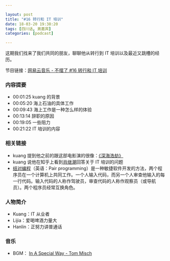 ```yaml
---

layout: post
title: "#16 转行和 IT 培训"
date: 18-03-20 19:38:20
tags: [四川话, 男嘉宾]
categories: [podcast]

---
```


这期我们找来了我们共同的朋友，聊聊他从转行到 IT 培训以及最近又跳槽的经历。

节目链接：[网易云音乐 - 不摆了 #16 转行和 IT 培训](http://music.163.com/#/program?id=1368583277)

### 内容提要

- 00:01:25 kuang 的背景
- 00:05:20 海上石油的具体工作
- 00:09:43 海上工作是一种怎么样的体验
- 00:13:14 辞职的原因
- 00:19:05 一些阻力
- 00:21:22 IT 培训的内容

### 相关链接

- kuang 提到他之前的跟这部电影演的很像：[《深海浩劫》](https://movie.douban.com/subject/22266320/)
- kuang 说他在知乎上看到[肖继潮](https://www.zhihu.com/people/xiaojichao)回答关于 IT 培训的问题
- [结对编程](https://zh.wikipedia.org/wiki/%E7%BB%93%E5%AF%B9%E7%BC%96%E7%A8%8B)（英语：Pair programming）是一种敏捷软件开发的方法，两个程序员在一个计算机上共同工作。一个人输入代码，而另一个人审查他输入的每一行代码。输入代码的人称作驾驶员，审查代码的人称作观察员（或导航员）。两个程序员经常互换角色。

### 人物简介

- Kuang：IT 从业者
- Lijia：爱喝啤酒力量大
- Hanlin：正努力讲普通话

### 音乐

- BGM： [In A Special Way - Tom Misch](http://music.163.com/#/song?id=28559567)